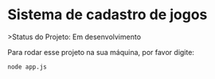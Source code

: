 <h1>Sistema de cadastro de jogos</h1>
>Status do Projeto: Em desenvolvimento

Para rodar esse projeto na sua máquina, por favor digite:
```
node app.js
```
